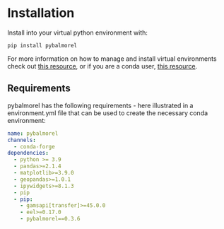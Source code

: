# Installation
Install into your virtual python environment with:

`pip install pybalmorel`

For more information on how to manage and install virtual environments check out [this resource](https://docs.python.org/3/library/venv.html), or if you are a conda user, [this resource](https://docs.conda.io/projects/conda/en/latest/user-guide/tasks/manage-environments.html).

## Requirements
pybalmorel has the following requirements - here illustrated in a environment.yml file that can be used to create the necessary conda environment:
```yaml
name: pybalmorel
channels:
  - conda-forge
dependencies:
  - python >= 3.9
  - pandas>=2.1.4 
  - matplotlib>=3.9.0 
  - geopandas>=1.0.1
  - ipywidgets>=8.1.3
  - pip
  - pip:
    - gamsapi[transfer]>=45.0.0 
    - eel>=0.17.0
    - pybalmorel==0.3.6
```
